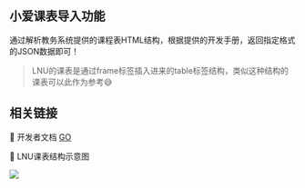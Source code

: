 ## 小爱课表导入功能
通过解析教务系统提供的课程表HTML结构，根据提供的开发手册，返回指定格式的JSON数据即可！

> LNU的课表是通过frame标签插入进来的table标签结构，类似这种结构的课表可以此作为参考😅

## 相关链接
🎈 开发者文档 [GO](https://ldtu0m3md0.feishu.cn/docs/doccnhZPl8KnswEthRXUz8ivnhb)

🎈 LNU课表结构示意图

![](https://gitee.com/fintinger/figure-bed/raw/master//images/20210604171147.png)


